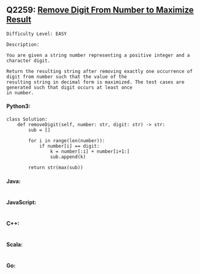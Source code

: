 ## Q2259: [Remove Digit From Number to Maximize Result](https://leetcode.com/problems/remove-digit-from-number-to-maximize-result/)

```
Difficulty Level: EASY
```

```
Description:

You are given a string number representing a positive integer and a character digit.

Return the resulting string after removing exactly one occurrence of digit from number such that the value of the
resulting string in decimal form is maximized. The test cases are generated such that digit occurs at least once
in number.
```

#### Python3:

```
class Solution:
    def removeDigit(self, number: str, digit: str) -> str:
        sub = []

        for i in range(len(number)):
            if number[i] == digit:
                k = number[:i] + number[i+1:]
                sub.append(k)

        return str(max(sub))
```

#### Java:

```

```

#### JavaScript:

```

```

#### C++:

```

```

#### Scala:

```

```

#### Go:

```

```